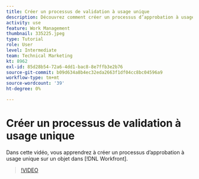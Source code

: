 ```yaml
---
title: Créer un processus de validation à usage unique
description: Découvrez comment créer un processus d’approbation à usage unique sur un objet dans [!DNL  Workfront].
activity: use
feature: Work Management
thumbnail: 335225.jpeg
type: Tutorial
role: User
level: Intermediate
team: Technical Marketing
kt: 8962
exl-id: 85d28b54-72a6-4dd1-bac8-8e7ffb3e2b76
source-git-commit: b09d634a8b4ec32eda2663f1df04cc8bc04596a9
workflow-type: tm+mt
source-wordcount: '39'
ht-degree: 0%

---
```


# Créer un processus de validation à usage unique

Dans cette vidéo, vous apprendrez à créer un processus d’approbation à usage unique sur un objet dans [!DNL  Workfront].

>[!VIDEO](https://video.tv.adobe.com/v/335225/?quality=12)

<!---
learn more URLS
Approval process overview
--->
